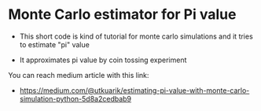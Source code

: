 
# Monte Carlo estimator for Pi value

* This short code is kind of tutorial for monte carlo simulations and it tries to estimate "pi" value

* It approximates pi value by coin tossing experiment

You can reach medium article with this link:
* https://medium.com/@utkuarik/estimating-pi-value-with-monte-carlo-simulation-python-5d8a2cedbab9
